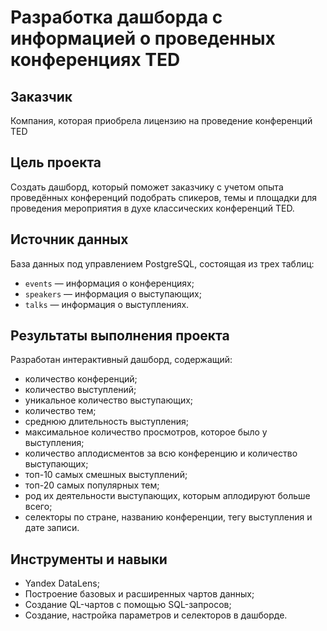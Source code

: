 # Разработка дашборда с информацией о проведенных конференциях TED

## Заказчик 
Компания, которая приобрела лицензию на проведение конференций TED

## Цель проекта
Создать дашборд, который поможет заказчику с учетом опыта проведённых конференций подобрать спикеров, темы и площадки для проведения мероприятия в духе классических конференций TED.

## Источник данных
База данных под управлением PostgreSQL, состоящая из трех таблиц: 
- `events` — информация о конференциях;
- `speakers` — информация о выступающих;
- `talks` — информация о выступлениях.
  
## Результаты выполнения проекта
Разработан интерактивный дашборд, содержащий:
- количество конференций;
- количество выступлений;
- уникальное количество выступающих;
- количество тем;
- среднюю длительность выступления;
- максимальное количество просмотров, которое было у выступления;
- количество аплодисментов за всю конференцию и количество выступающих;
- топ-10 самых смешных выступлений;
- топ-20 самых популярных тем;
- род их деятельности выступающих, которым аплодируют больше всего;
- селекторы по стране, названию конференции, тегу выступления и дате записи.

## Инструменты и навыки
- Yandex DataLens;
- Построение базовых и расширенных чартов данных;
- Создание QL-чартов с помощью SQL-запросов;
- Создание, настройка параметров и селекторов в дашборде.

